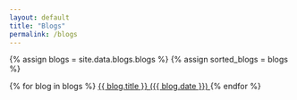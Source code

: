 ```yaml
---
layout: default
title: "Blogs"
permalink: /blogs
---
```


{% assign blogs = site.data.blogs.blogs %}
{% assign sorted_blogs = blogs %}
<div class="mt-7 flex flex-col gap-5"> <div class="flex flex-col gap-1 sm:gap-2"> 

{% for blog in blogs %}
<a href="{{ blog.href }}" target="_self" class="group flex flex-col flex-wrap items-start text-balance text-lg font-medium text-white hover:text-blue-400 sm:flex-row sm:items-center">  <span class="mr-2 hidden h-1.5 w-1.5 bg-white transition-all group-hover:h-5 group-hover:bg-blue-400 sm:block"></span> <span class="mr-1.5 flex-shrink-0 underline decoration-2 underline-offset-2 transition-colors"> {{ blog.title }} </span> <span class="text-sm text-zinc-500 sm:text-lg font-normal">
({{ blog.date }})
</span> </a>
{% endfor %}
 </div> </div>
